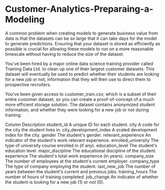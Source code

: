 # Customer-Analytics-Preparaing-a-Modeling
A common problem when creating models to generate business value from data is that the datasets can be so large that it can take days for the model to generate predictions. Ensuring that your dataset is stored as efficiently as possible is crucial for allowing these models to run on a more reasonable timescale without having to reduce the size of the dataset.

You've been hired by a major online data science training provider called Training Data Ltd. to clean up one of their largest customer datasets. This dataset will eventually be used to predict whether their students are looking for a new job or not, information that they will then use to direct them to prospective recruiters.

You've been given access to customer_train.csv, which is a subset of their entire customer dataset, so you can create a proof-of-concept of a much more efficient storage solution. The dataset contains anonymized student information, and whether they were looking for a new job or not during training:

Column	Description
student_id	A unique ID for each student.
city	A code for the city the student lives in.
city_development_index	A scaled development index for the city.
gender	The student's gender.
relevant_experience	An indicator of the student's work relevant experience.
enrolled_university	The type of university course enrolled in (if any).
education_level	The student's education level.
major_discipline	The educational discipline of the student.
experience	The student's total work experience (in years).
company_size	The number of employees at the student's current employer.
company_type	The type of company employing the student.
last_new_job	The number of years between the student's current and previous jobs.
training_hours	The number of hours of training completed.
job_change	An indicator of whether the student is looking for a new job (1) or not (0).
